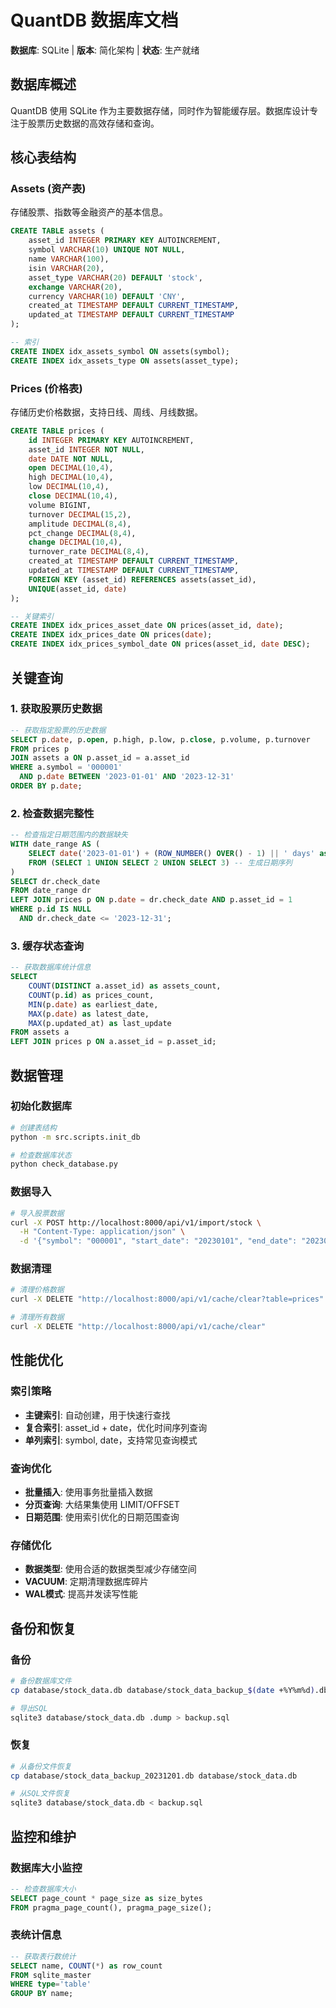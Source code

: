 # QuantDB 数据库文档

**数据库**: SQLite | **版本**: 简化架构 | **状态**: 生产就绪

## 数据库概述

QuantDB 使用 SQLite 作为主要数据存储，同时作为智能缓存层。数据库设计专注于股票历史数据的高效存储和查询。

## 核心表结构

### Assets (资产表)
存储股票、指数等金融资产的基本信息。

```sql
CREATE TABLE assets (
    asset_id INTEGER PRIMARY KEY AUTOINCREMENT,
    symbol VARCHAR(10) UNIQUE NOT NULL,
    name VARCHAR(100),
    isin VARCHAR(20),
    asset_type VARCHAR(20) DEFAULT 'stock',
    exchange VARCHAR(20),
    currency VARCHAR(10) DEFAULT 'CNY',
    created_at TIMESTAMP DEFAULT CURRENT_TIMESTAMP,
    updated_at TIMESTAMP DEFAULT CURRENT_TIMESTAMP
);

-- 索引
CREATE INDEX idx_assets_symbol ON assets(symbol);
CREATE INDEX idx_assets_type ON assets(asset_type);
```

### Prices (价格表)
存储历史价格数据，支持日线、周线、月线数据。

```sql
CREATE TABLE prices (
    id INTEGER PRIMARY KEY AUTOINCREMENT,
    asset_id INTEGER NOT NULL,
    date DATE NOT NULL,
    open DECIMAL(10,4),
    high DECIMAL(10,4),
    low DECIMAL(10,4),
    close DECIMAL(10,4),
    volume BIGINT,
    turnover DECIMAL(15,2),
    amplitude DECIMAL(8,4),
    pct_change DECIMAL(8,4),
    change DECIMAL(10,4),
    turnover_rate DECIMAL(8,4),
    created_at TIMESTAMP DEFAULT CURRENT_TIMESTAMP,
    updated_at TIMESTAMP DEFAULT CURRENT_TIMESTAMP,
    FOREIGN KEY (asset_id) REFERENCES assets(asset_id),
    UNIQUE(asset_id, date)
);

-- 关键索引
CREATE INDEX idx_prices_asset_date ON prices(asset_id, date);
CREATE INDEX idx_prices_date ON prices(date);
CREATE INDEX idx_prices_symbol_date ON prices(asset_id, date DESC);
```

## 关键查询

### 1. 获取股票历史数据
```sql
-- 获取指定股票的历史数据
SELECT p.date, p.open, p.high, p.low, p.close, p.volume, p.turnover
FROM prices p
JOIN assets a ON p.asset_id = a.asset_id
WHERE a.symbol = '000001'
  AND p.date BETWEEN '2023-01-01' AND '2023-12-31'
ORDER BY p.date;
```

### 2. 检查数据完整性
```sql
-- 检查指定日期范围内的数据缺失
WITH date_range AS (
    SELECT date('2023-01-01') + (ROW_NUMBER() OVER() - 1) || ' days' as check_date
    FROM (SELECT 1 UNION SELECT 2 UNION SELECT 3) -- 生成日期序列
)
SELECT dr.check_date
FROM date_range dr
LEFT JOIN prices p ON p.date = dr.check_date AND p.asset_id = 1
WHERE p.id IS NULL
  AND dr.check_date <= '2023-12-31';
```

### 3. 缓存状态查询
```sql
-- 获取数据库统计信息
SELECT 
    COUNT(DISTINCT a.asset_id) as assets_count,
    COUNT(p.id) as prices_count,
    MIN(p.date) as earliest_date,
    MAX(p.date) as latest_date,
    MAX(p.updated_at) as last_update
FROM assets a
LEFT JOIN prices p ON a.asset_id = p.asset_id;
```

## 数据管理

### 初始化数据库
```bash
# 创建表结构
python -m src.scripts.init_db

# 检查数据库状态
python check_database.py
```

### 数据导入
```bash
# 导入股票数据
curl -X POST http://localhost:8000/api/v1/import/stock \
  -H "Content-Type: application/json" \
  -d '{"symbol": "000001", "start_date": "20230101", "end_date": "20230131"}'
```

### 数据清理
```bash
# 清理价格数据
curl -X DELETE "http://localhost:8000/api/v1/cache/clear?table=prices"

# 清理所有数据
curl -X DELETE "http://localhost:8000/api/v1/cache/clear"
```

## 性能优化

### 索引策略
- **主键索引**: 自动创建，用于快速行查找
- **复合索引**: asset_id + date，优化时间序列查询
- **单列索引**: symbol, date，支持常见查询模式

### 查询优化
- **批量插入**: 使用事务批量插入数据
- **分页查询**: 大结果集使用 LIMIT/OFFSET
- **日期范围**: 使用索引优化的日期范围查询

### 存储优化
- **数据类型**: 使用合适的数据类型减少存储空间
- **VACUUM**: 定期清理数据库碎片
- **WAL模式**: 提高并发读写性能

## 备份和恢复

### 备份
```bash
# 备份数据库文件
cp database/stock_data.db database/stock_data_backup_$(date +%Y%m%d).db

# 导出SQL
sqlite3 database/stock_data.db .dump > backup.sql
```

### 恢复
```bash
# 从备份文件恢复
cp database/stock_data_backup_20231201.db database/stock_data.db

# 从SQL文件恢复
sqlite3 database/stock_data.db < backup.sql
```

## 监控和维护

### 数据库大小监控
```sql
-- 检查数据库大小
SELECT page_count * page_size as size_bytes 
FROM pragma_page_count(), pragma_page_size();
```

### 表统计信息
```sql
-- 获取表行数统计
SELECT name, COUNT(*) as row_count 
FROM sqlite_master 
WHERE type='table' 
GROUP BY name;
```
